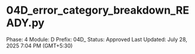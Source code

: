 # 04D_error_category_breakdown_READY.py

Phase: 4
Module: D
Prefix: 04D_
Status: Approved
Last Updated: July 28, 2025 7:04 PM (GMT+5:30)